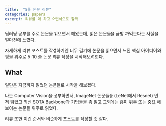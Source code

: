```yaml
---
title:  "5줄 논문 리뷰"
categories: papers
excerpt: 리뷰를 왜 하고 어떤식으로 할까
---
```

딥러닝 공부를 주로 논문을 읽으면서 해왔는데, 읽은 논문들을 금방 까먹는다는 사실을 얼마전에 느꼈다. 

자세하게 리뷰 포스트를 작성하기엔 너무 길기에 논문을 읽으면서 느낀 핵심 아이디어와 평을 위주로 5-10 줄 논문 리뷰 작성을 시작해보려힌다.


## What
일단은 지금까지 읽었던 논문들로 시작을 해보겠다.

나는 Computer Vision을 공부하면서, ImageNet 논문들을 (LeNet에서 Resnet) 먼저 읽었고 최신 SOTA Backbone과 기법들을 좀 읽고 그외에는 흥미 위주 또는 중요 해보이는 논문들 위주로 읽었다.

리뷰 또한 이런 순서와 비슷하게 포스트를 작성할 것 같다.

